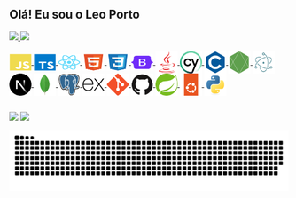 ## Olá! Eu sou o Leo Porto
 <div>
  <a href="https://github.com/leoportogtr86">
  <img height="180em" src="https://github-readme-stats.vercel.app/api?username=leoportogtr86&show_icons=true&theme=dracula&include_all_commits=true&count_private=true"/>
  <img height="180em" src="https://github-readme-stats.vercel.app/api/top-langs/?username=leoportogtr86&layout=compact&langs_count=7&theme=dracula"/>
</div>
 
 
<div style="display: inline_block"><br>
  <img align="center" alt="Leo-Js" height="30" width="40" src="https://raw.githubusercontent.com/devicons/devicon/master/icons/javascript/javascript-plain.svg">
  <img align="center" alt="Leo-Ts" height="30" width="40" src="https://raw.githubusercontent.com/devicons/devicon/master/icons/typescript/typescript-plain.svg">
  <img align="center" alt="Leo-React" height="30" width="40" src="https://raw.githubusercontent.com/devicons/devicon/master/icons/react/react-original.svg">
  <img align="center" alt="Leo-HTML" height="30" width="40" src="https://raw.githubusercontent.com/devicons/devicon/master/icons/html5/html5-original.svg">
  <img align="center" alt="Leo-CSS" height="30" width="40" src="https://raw.githubusercontent.com/devicons/devicon/master/icons/css3/css3-original.svg">
  <img align="center" alt="Leo-CSS" height="30" width="40" src="https://raw.githubusercontent.com/devicons/devicon/master/icons/bootstrap/bootstrap-plain.svg">
  <img align="center" alt="Leo-CSS" height="40" width="40" src="https://raw.githubusercontent.com/devicons/devicon/master/icons/java/java-plain.svg">
  <img align="center" alt="Leo-CSS" height="40" width="40" src="https://github.com/devicons/devicon/blob/master/icons/cypressio/cypressio-original.svg">
  <img align="center" alt="Leo-CSS" height="40" width="40" src="https://raw.githubusercontent.com/devicons/devicon/master/icons/c/c-plain.svg">
  <img align="center" alt="Leo-CSS" height="40" width="40" src="https://raw.githubusercontent.com/devicons/devicon/master/icons/nodejs/nodejs-plain.svg">
  <img align="center" alt="Leo-CSS" height="40" width="40" src="https://raw.githubusercontent.com/devicons/devicon/master/icons/electron/electron-original.svg">
  <img align="center" alt="Leo-CSS" height="40" width="40" src="https://github.com/devicons/devicon/raw/master/icons/nextjs/nextjs-original.svg">
  <img align="center" alt="Leo-CSS" height="40" width="40" src="https://github.com/devicons/devicon/raw/master/icons/mongodb/mongodb-original.svg">
  <img align="center" alt="Leo-CSS" height="40" width="40" src="https://github.com/devicons/devicon/raw/master/icons/postgresql/postgresql-original.svg">
  <img align="center" alt="Leo-CSS" height="40" width="40" src="https://github.com/devicons/devicon/raw/master/icons/express/express-original.svg">
  <img align="center" alt="Leo-CSS" height="40" width="40" src="https://github.com/devicons/devicon/raw/master/icons/git/git-original.svg">
  <img align="center" alt="Leo-CSS" height="40" width="40" src="https://github.com/devicons/devicon/raw/master/icons/github/github-original.svg"> 
  <img align="center" alt="Leo-CSS" height="40" width="40" src="https://github.com/devicons/devicon/blob/master/icons/spring/spring-original.svg"> 
  <img align="center" alt="Leo-CSS" height="40" width="40" src="https://github.com/devicons/devicon/blob/master/icons/ubuntu/ubuntu-original.svg">
  <img align="center" alt="Leo-CSS" height="40" width="40" src="https://github.com/devicons/devicon/blob/master/icons/python/python-original.svg">
  
</div>
  
  ##
 
<div> 
  
  <a href = "mailto:leonardoreisporto@gmail.com"><img src="https://img.shields.io/badge/-Gmail-%23333?style=for-the-badge&logo=gmail&logoColor=white" target="_blank"></a>
  <a href="https://www.linkedin.com/in/leoportogtr/" target="_blank"><img src="https://img.shields.io/badge/-LinkedIn-%230077B5?style=for-the-badge&logo=linkedin&logoColor=white" target="_blank"></a> 
 
  ![Snake animation](https://github.com/leoportogtr86/leoportogtr86/blob/output/github-contribution-grid-snake.svg)
 
</div>
